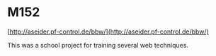 # M152
[http://aseider.pf-control.de/bbw/](http://aseider.pf-control.de/bbw/)

This was a school project for training several web techniques. 
